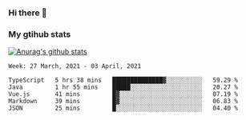 ### Hi there 👋

### My gtihub stats

[![Anurag's github stats](https://github-readme-stats.vercel.app/api?username=gaozhidong)](https://github.com/gaozhidong/github-readme-stats)

<!--START_SECTION:waka-->
```text
Week: 27 March, 2021 - 03 April, 2021

TypeScript   5 hrs 38 mins   ██████████████▓░░░░░░░░░░   59.29 % 
Java         1 hr 55 mins    █████░░░░░░░░░░░░░░░░░░░░   20.27 % 
Vue.js       41 mins         █▓░░░░░░░░░░░░░░░░░░░░░░░   07.19 % 
Markdown     39 mins         █▓░░░░░░░░░░░░░░░░░░░░░░░   06.83 % 
JSON         25 mins         █░░░░░░░░░░░░░░░░░░░░░░░░   04.40 % 
```
<!--END_SECTION:waka-->